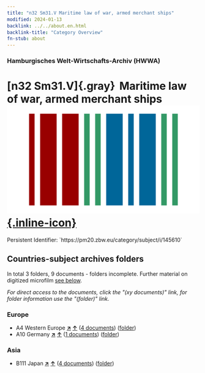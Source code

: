 ```yaml
---
title: "n32 Sm31.V Maritime law of war, armed merchant ships"
modified: 2024-01-13
backlink: ../../about.en.html
backlink-title: "Category Overview"
fn-stub: about
---
```


### Hamburgisches Welt-Wirtschafts-Archiv (HWWA)

# [n32 Sm31.V]{.gray}&#8201; Maritime law of war, armed merchant ships &#160; [![Wikidata](/images/Wikidata-logo.svg "Wikidata"){.inline-icon}](http://www.wikidata.org/entity/Q104711193)

<div class="hint">Persistent Identifier: `https://pm20.zbw.eu/category/subject/i/145610`</div>







## Countries-subject archives folders







In total 3 folders, 9 documents - folders incomplete. Further material on digitized microfilm [see below](#filmsections).

_For direct access to the documents, click the "(xy documents)" link, for folder information use the "(folder)" link._



### Europe

- A4 Western Europe [**&nearr;**](../../../geo/i/140897/about.en.html "Western Europe (all folders)") [**&uarr;**](../../../geo/about.en.html#A4 "Country category system") (<a href="https://pm20.zbw.eu/iiifview/folder/sh/140897,145610" title="about: Western Europe : Maritime law of war, armed merchant ships" target="_blank">4 documents</a>) ([folder](../../../../folder/sh/1408xx/140897/1456xx/145610/about.en.html))
- A10 Germany [**&nearr;**](../../../geo/i/126128/about.en.html "Germany (all folders)") [**&uarr;**](../../../geo/about.en.html#A10 "Country category system") (<a href="https://pm20.zbw.eu/iiifview/folder/sh/126128,145610" title="about: Germany : Maritime law of war, armed merchant ships" target="_blank">1 documents</a>) ([folder](../../../../folder/sh/1261xx/126128/1456xx/145610/about.en.html))

### Asia

- B111 Japan [**&nearr;**](../../../geo/i/141272/about.en.html "Japan (all folders)") [**&uarr;**](../../../geo/about.en.html#B111 "Country category system") (<a href="https://pm20.zbw.eu/iiifview/folder/sh/141272,145610" title="about: Japan : Maritime law of war, armed merchant ships" target="_blank">4 documents</a>) ([folder](../../../../folder/sh/1412xx/141272/1456xx/145610/about.en.html))



<a id="filmsections" />













